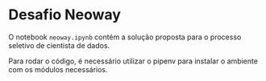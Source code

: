 # Desafio Neoway

O notebook `neoway.ipynb` contém a solução proposta para o processo seletivo de cientista de dados.

Para rodar o código, é necessário utilizar o pipenv para instalar o ambiente com os módulos necessários.